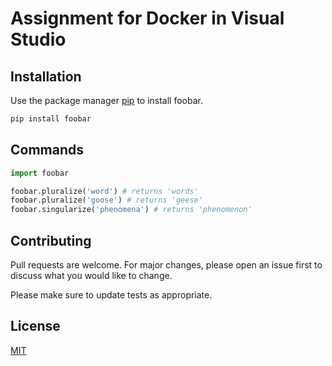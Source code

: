 # Assignment for Docker in Visual Studio

## Installation

Use the package manager [pip](https://pip.pypa.io/en/stable/) to install foobar.

```bash
pip install foobar
```

## Commands

```python
import foobar

foobar.pluralize('word') # returns 'words'
foobar.pluralize('goose') # returns 'geese'
foobar.singularize('phenomena') # returns 'phenomenon'
```

## Contributing
Pull requests are welcome. For major changes, please open an issue first to discuss what you would like to change.

Please make sure to update tests as appropriate.

## License
[MIT](https://choosealicense.com/licenses/mit/)